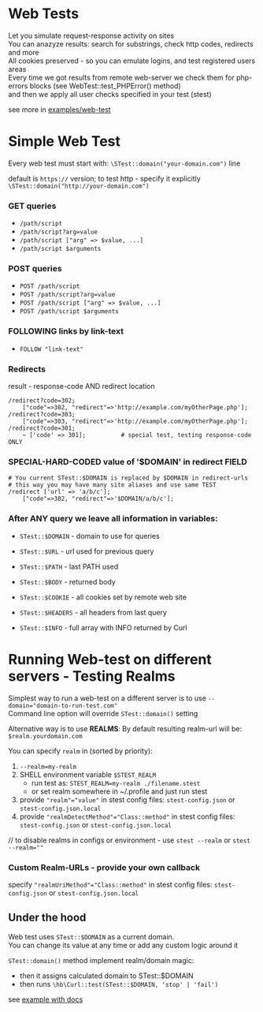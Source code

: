 # Web Tests

Let you simulate request-response activity on sites\
You can anazyze results: search for substrings, check http codes, redirects and more\
All cookies preserved - so you can emulate logins, and test registered users areas\
Every time we got results from remote web-server we check them for php-errors blocks (see WebTest::test_PHPError() method)\
and then we apply all user checks specified in your test (stest)

see more in [examples/web-test](https://github.com/parf/spartan-test/blob/main/examples/3-web-tests/)

# Simple Web Test

Every web test must start with: `\STest::domain("your-domain.com")` line

default is `https://` version; to test http - specify it explicitly `\STest::domain("http://your-domain.com")`

### GET queries

- `/path/script`
- `/path/script?arg=value`
- `/path/script ["arg" => $value, ...]`
- `/path/script $arguments`

### POST queries

- `POST /path/script`
- `POST /path/script?arg=value`
- `POST /path/script ["arg" => $value, ...]`
- `POST /path/script $arguments`

### FOLLOWING links by link-text
- `FOLLOW "link-text"`

### Redirects
result - response-code AND redirect location
```
/redirect?code=302;
    ["code"=>302, "redirect"=>'http://example.com/myOtherPage.php'];
/redirect?code=303;
    ["code"=>303, "redirect"=>'http://example.com/myOtherPage.php'];
/redirect?code=301;
    ~ ['code' => 301];          # special test, testing response-code ONLY
```

### SPECIAL-HARD-CODED value of '$DOMAIN' in redirect FIELD
```
# You current STest::$DOMAIN is replaced by $DOMAIN in redirect-urls
# this way you may have many site aliases and use same TEST
/redirect ['url' => 'a/b/c'];
    ["code"=>302, "redirect"=>'$DOMAIN/a/b/c'];
```

### After ANY query we leave all information in variables:

- `STest::$DOMAIN`  - domain to use for queries

- `STest::$URL`  - url used for previous query

- `STest::$PATH`  - last PATH used

- `STest::$BODY`  - returned body

- `STest::$COOKIE`  - all cookies set by remote web site

- `STest::$HEADERS`  - all headers from last query

- `STest::$INFO`  - full array with INFO returned by Curl



# Running Web-test on different servers - Testing Realms

Simplest way to run a web-test on a different server is to use `--domain="domain-to-run-test.com"`\
Command line option will override `STest::domain()` setting

Alternative way is to use **REALMS**:
By default resulting realm-url will be: `$realm.yourdomain.com`

You can specify `realm` in (sorted by priority):
1. `--realm=my-realm`
2. SHELL environment variable `$STEST_REALM`
    *  run test as:   `STEST_REALM=my-realm ./filename.stest`
    *  or set realm somewhere in ~/.profile and just run stest
5. provide `"realm"="value"` in stest config files: `stest-config.json` or `stest-config.json.local` 
6. provide `"realmDetectMethod"="Class::method"` in stest config files: `stest-config.json` or `stest-config.json.local` 

// to disable realms in configs or environment - use `stest --realm` or `stest --realm=""`

### Custom Realm-URLs - provide your own callback
specify `"realmUriMethod"="Class::method"` in stest config files: `stest-config.json` or `stest-config.json.local` 


## Under the hood
Web test uses `STest::$DOMAIN` as a current domain.\
You can change its value at any time or add any custom logic around it

`STest::domain()` method implement realm/domain magic:
- then it assigns calculated domain to STest::$DOMAIN
- then runs `\hb\Curl::test(STest::$DOMAIN, 'stop' | 'fail')`

see [example with docs](https://github.com/parf/spartan-test/blob/main/examples/3-web-tests/)
